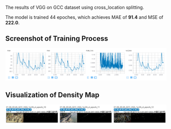 The results of VGG on GCC dataset using cross_location splitting.

The model is trained 44 epoches, which achieves MAE of **91.4** and MSE of **222.0**. 

## Screenshot of Training Process

![Detialed infomation during the traning phase.](./img1.png "quantitative-results")

## Visualization of Density Map

![Detialed infomation during the traning phase.](./img2.png "visualization")